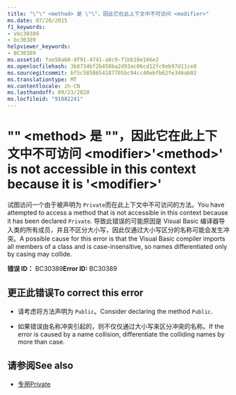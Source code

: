 ```yaml
---
title: "\"\" <method> 是 \"\"，因此它在此上下文中不可访问 <modifier>"
ms.date: 07/20/2015
f1_keywords:
- vbc30389
- bc30389
helpviewer_keywords:
- BC30389
ms.assetid: fae58a68-df91-4741-a8c9-f1bb10e166e2
ms.openlocfilehash: 3b8734bf2b458ba2d93ac06cd12fc0eb97d11ce8
ms.sourcegitcommit: bf5c5850654187705bc94cc40ebfb62fe346ab02
ms.translationtype: MT
ms.contentlocale: zh-CN
ms.lasthandoff: 09/23/2020
ms.locfileid: "91082241"
---
```

# <a name="method-is-not-accessible-in-this-context-because-it-is-modifier"></a><span data-ttu-id="b7b53-102">"" \<method> 是 ""，因此它在此上下文中不可访问 \<modifier></span><span class="sxs-lookup"><span data-stu-id="b7b53-102">'\<method>' is not accessible in this context because it is '\<modifier>'</span></span>

<span data-ttu-id="b7b53-103">试图访问一个由于被声明为 `Private`而在此上下文中不可访问的方法。</span><span class="sxs-lookup"><span data-stu-id="b7b53-103">You have attempted to access a method that is not accessible in this context because it has been declared `Private`.</span></span> <span data-ttu-id="b7b53-104">导致此错误的可能原因是 Visual Basic 编译器导入类的所有成员，并且不区分大小写，因此仅通过大小写区分的名称可能会发生冲突。</span><span class="sxs-lookup"><span data-stu-id="b7b53-104">A possible cause for this error is that the Visual Basic compiler imports all members of a class and is case-insensitive, so names differentiated only by casing may collide.</span></span>  
  
 <span data-ttu-id="b7b53-105">**错误 ID：** BC30389</span><span class="sxs-lookup"><span data-stu-id="b7b53-105">**Error ID:** BC30389</span></span>  
  
## <a name="to-correct-this-error"></a><span data-ttu-id="b7b53-106">更正此错误</span><span class="sxs-lookup"><span data-stu-id="b7b53-106">To correct this error</span></span>  
  
- <span data-ttu-id="b7b53-107">请考虑将方法声明为 `Public`。</span><span class="sxs-lookup"><span data-stu-id="b7b53-107">Consider declaring the method `Public`.</span></span>  
  
- <span data-ttu-id="b7b53-108">如果错误由名称冲突引起的，则不仅仅通过大小写来区分冲突的名称。</span><span class="sxs-lookup"><span data-stu-id="b7b53-108">If the error is caused by a name collision, differentiate the colliding names by more than case.</span></span>  
  
## <a name="see-also"></a><span data-ttu-id="b7b53-109">请参阅</span><span class="sxs-lookup"><span data-stu-id="b7b53-109">See also</span></span>

- [<span data-ttu-id="b7b53-110">专用</span><span class="sxs-lookup"><span data-stu-id="b7b53-110">Private</span></span>](../language-reference/modifiers/private.md)
